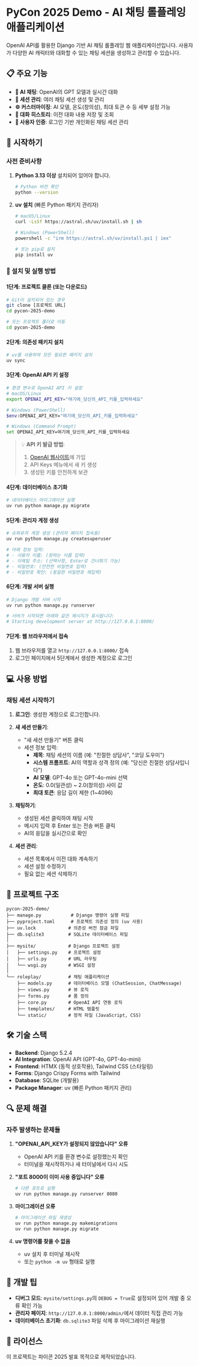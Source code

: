 # PyCon 2025 Demo - AI 채팅 롤플레잉 애플리케이션

OpenAI API를 활용한 Django 기반 AI 채팅 롤플레잉 웹 애플리케이션입니다. 사용자가 다양한 AI 캐릭터와 대화할 수 있는 채팅 세션을 생성하고 관리할 수 있습니다.

## 📋 주요 기능

- **🤖 AI 채팅**: OpenAI의 GPT 모델과 실시간 대화
- **📝 세션 관리**: 여러 채팅 세션 생성 및 관리
- **⚙️ 커스터마이징**: AI 모델, 온도(창의성), 최대 토큰 수 등 세부 설정 가능
- **💬 대화 히스토리**: 이전 대화 내용 저장 및 조회
- **🔐 사용자 인증**: 로그인 기반 개인화된 채팅 세션 관리

## 🚀 시작하기

### 사전 준비사항

1. **Python 3.13 이상** 설치되어 있어야 합니다.
   ```bash
   # Python 버전 확인
   python --version
   ```

2. **uv 설치** (빠른 Python 패키지 관리자)
   ```bash
   # macOS/Linux
   curl -LsSf https://astral.sh/uv/install.sh | sh
   
   # Windows (PowerShell)
   powershell -c "irm https://astral.sh/uv/install.ps1 | iex"
   
   # 또는 pip로 설치
   pip install uv
   ```

### 🔧 설치 및 실행 방법

#### 1단계: 프로젝트 클론 (또는 다운로드)
```bash
# Git이 설치되어 있는 경우
git clone [프로젝트 URL]
cd pycon-2025-demo

# 또는 프로젝트 폴더로 이동
cd pycon-2025-demo
```

#### 2단계: 의존성 패키지 설치
```bash
# uv를 사용하여 모든 필요한 패키지 설치
uv sync
```

#### 3단계: OpenAI API 키 설정
```bash
# 환경 변수로 OpenAI API 키 설정
# macOS/Linux
export OPENAI_API_KEY="여기에_당신의_API_키를_입력하세요"

# Windows (PowerShell)
$env:OPENAI_API_KEY="여기에_당신의_API_키를_입력하세요"

# Windows (Command Prompt)
set OPENAI_API_KEY=여기에_당신의_API_키를_입력하세요
```

> 💡 **API 키 발급 방법**: 
> 1. [OpenAI 웹사이트](https://platform.openai.com/)에 가입
> 2. API Keys 메뉴에서 새 키 생성
> 3. 생성된 키를 안전하게 보관

#### 4단계: 데이터베이스 초기화
```bash
# 데이터베이스 마이그레이션 실행
uv run python manage.py migrate
```

#### 5단계: 관리자 계정 생성
```bash
# 슈퍼유저 계정 생성 (관리자 페이지 접속용)
uv run python manage.py createsuperuser

# 아래 정보 입력:
# - 사용자 이름: (원하는 이름 입력)
# - 이메일 주소: (선택사항, Enter로 건너뛰기 가능)
# - 비밀번호: (안전한 비밀번호 입력)
# - 비밀번호 확인: (동일한 비밀번호 재입력)
```

#### 6단계: 개발 서버 실행
```bash
# Django 개발 서버 시작
uv run python manage.py runserver

# 서버가 시작되면 아래와 같은 메시지가 표시됩니다:
# Starting development server at http://127.0.0.1:8000/
```

#### 7단계: 웹 브라우저에서 접속
1. 웹 브라우저를 열고 `http://127.0.0.1:8000/` 접속
2. 로그인 페이지에서 5단계에서 생성한 계정으로 로그인

## 💻 사용 방법

### 채팅 세션 시작하기

1. **로그인**: 생성한 계정으로 로그인합니다.

2. **새 세션 만들기**:
   - "새 세션 만들기" 버튼 클릭
   - 세션 정보 입력:
     - **제목**: 채팅 세션의 이름 (예: "친절한 상담사", "코딩 도우미")
     - **시스템 프롬프트**: AI의 역할과 성격 정의 (예: "당신은 친절한 상담사입니다")
     - **AI 모델**: GPT-4o 또는 GPT-4o-mini 선택
     - **온도**: 0.0(일관성) ~ 2.0(창의성) 사이 값
     - **최대 토큰**: 응답 길이 제한 (1~4096)

3. **채팅하기**:
   - 생성된 세션 클릭하여 채팅 시작
   - 메시지 입력 후 Enter 또는 전송 버튼 클릭
   - AI의 응답을 실시간으로 확인

4. **세션 관리**:
   - 세션 목록에서 이전 대화 계속하기
   - 세션 설정 수정하기
   - 필요 없는 세션 삭제하기

## 📁 프로젝트 구조

```
pycon-2025-demo/
├── manage.py           # Django 명령어 실행 파일
├── pyproject.toml      # 프로젝트 의존성 정의 (uv 사용)
├── uv.lock            # 의존성 버전 잠금 파일
├── db.sqlite3         # SQLite 데이터베이스 파일
│
├── mysite/            # Django 프로젝트 설정
│   ├── settings.py    # 프로젝트 설정
│   ├── urls.py        # URL 라우팅
│   └── wsgi.py        # WSGI 설정
│
└── roleplay/          # 채팅 애플리케이션
    ├── models.py      # 데이터베이스 모델 (ChatSession, ChatMessage)
    ├── views.py       # 뷰 로직
    ├── forms.py       # 폼 정의
    ├── core.py        # OpenAI API 연동 로직
    ├── templates/     # HTML 템플릿
    └── static/        # 정적 파일 (JavaScript, CSS)
```

## 🛠 기술 스택

- **Backend**: Django 5.2.4
- **AI Integration**: OpenAI API (GPT-4o, GPT-4o-mini)
- **Frontend**: HTMX (동적 상호작용), Tailwind CSS (스타일링)
- **Forms**: Django Crispy Forms with Tailwind
- **Database**: SQLite (개발용)
- **Package Manager**: uv (빠른 Python 패키지 관리)

## 🔍 문제 해결

### 자주 발생하는 문제들

1. **"OPENAI_API_KEY가 설정되지 않았습니다" 오류**
   - OpenAI API 키를 환경 변수로 설정했는지 확인
   - 터미널을 재시작하거나 새 터미널에서 다시 시도

2. **"포트 8000이 이미 사용 중입니다" 오류**
   ```bash
   # 다른 포트로 실행
   uv run python manage.py runserver 8080
   ```

3. **마이그레이션 오류**
   ```bash
   # 마이그레이션 파일 재생성
   uv run python manage.py makemigrations
   uv run python manage.py migrate
   ```

4. **uv 명령어를 찾을 수 없음**
   - uv 설치 후 터미널 재시작
   - 또는 `python -m uv` 형태로 실행

## 📝 개발 팁

- **디버그 모드**: `mysite/settings.py`의 `DEBUG = True`로 설정되어 있어 개발 중 오류 확인 가능
- **관리자 페이지**: `http://127.0.0.1:8000/admin/`에서 데이터 직접 관리 가능
- **데이터베이스 초기화**: `db.sqlite3` 파일 삭제 후 마이그레이션 재실행

## 📄 라이선스

이 프로젝트는 파이콘 2025 발표 목적으로 제작되었습니다.

